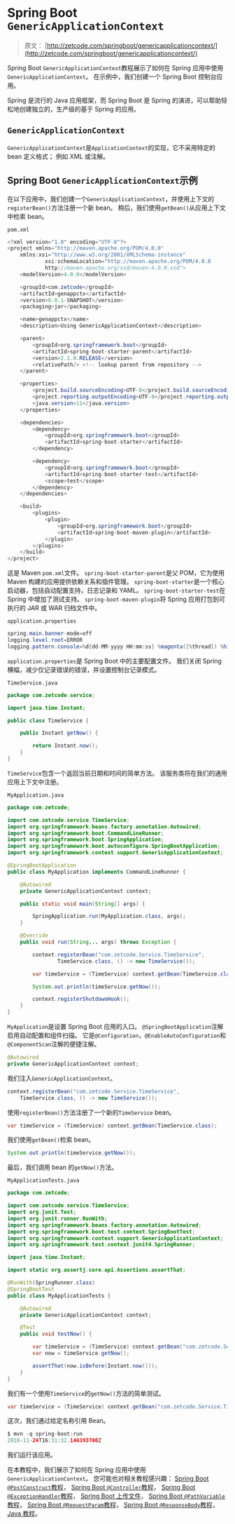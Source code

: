 # Spring Boot `GenericApplicationContext`

> 原文： [http://zetcode.com/springboot/genericapplicationcontext/](http://zetcode.com/springboot/genericapplicationcontext/)

Spring Boot `GenericApplicationContext`教程展示了如何在 Spring 应用中使用`GenericApplicationContext`。 在示例中，我们创建一个 Spring Boot 控制台应用。

Spring 是流行的 Java 应用框架，而 Spring Boot 是 Spring 的演进，可以帮助轻松地创建独立的，生产级的基于 Spring 的应用。

## `GenericApplicationContext`

`GenericApplicationContext`是`ApplicationContext`的实现，它不采用特定的 bean 定义格式； 例如 XML 或注解。

## Spring Boot `GenericApplicationContext`示例

在以下应用中，我们创建一个`GenericApplicationContext`，并使用上下文的`registerBean()`方法注册一个新 bean。 稍后，我们使用`getBean()`从应用上下文中检索 bean。

`pom.xml`

```java
<?xml version="1.0" encoding="UTF-8"?>
<project xmlns="http://maven.apache.org/POM/4.0.0" 
    xmlns:xsi="http://www.w3.org/2001/XMLSchema-instance"
            xsi:schemaLocation="http://maven.apache.org/POM/4.0.0 
            http://maven.apache.org/xsd/maven-4.0.0.xsd">
    <modelVersion>4.0.0</modelVersion>

    <groupId>com.zetcode</groupId>
    <artifactId>genappctx</artifactId>
    <version>0.0.1-SNAPSHOT</version>
    <packaging>jar</packaging>

    <name>genappctx</name>
    <description>Using GenericApplicationContext</description>

    <parent>
        <groupId>org.springframework.boot</groupId>
        <artifactId>spring-boot-starter-parent</artifactId>
        <version>2.1.0.RELEASE</version>
        <relativePath/> <!-- lookup parent from repository -->
    </parent>

    <properties>
        <project.build.sourceEncoding>UTF-8</project.build.sourceEncoding>
        <project.reporting.outputEncoding>UTF-8</project.reporting.outputEncoding>
        <java.version>11</java.version>
    </properties>

    <dependencies>
        <dependency>
            <groupId>org.springframework.boot</groupId>
            <artifactId>spring-boot-starter</artifactId>
        </dependency>

        <dependency>
            <groupId>org.springframework.boot</groupId>
            <artifactId>spring-boot-starter-test</artifactId>
            <scope>test</scope>
        </dependency>
    </dependencies>

    <build>
        <plugins>
            <plugin>
                <groupId>org.springframework.boot</groupId>
                <artifactId>spring-boot-maven-plugin</artifactId>
            </plugin>
        </plugins>
    </build>
</project>

```

这是 Maven `pom.xml`文件。 `spring-boot-starter-parent`是父 POM，它为使用 Maven 构建的应用提供依赖关系和插件管理。 `spring-boot-starter`是一个核心启动器，包括自动配置支持，日志记录和 YAML。 `spring-boot-starter-test`在 Spring 中增加了测试支持。 `spring-boot-maven-plugin`将 Spring 应用打包到可执行的 JAR 或 WAR 归档文件中。

`application.properties`

```java
spring.main.banner-mode=off
logging.level.root=ERROR
logging.pattern.console=%d{dd-MM-yyyy HH:mm:ss} %magenta([%thread]) %highlight(%-5level) %logger.%M - %msg%n

```

`application.properties`是 Spring Boot 中的主要配置文件。 我们关闭 Spring 横幅，减少仅记录错误的错误，并设置控制台记录模式。

`TimeService.java`

```java
package com.zetcode.service;

import java.time.Instant;

public class TimeService {

    public Instant getNow() {

        return Instant.now();
    }
}

```

`TimeService`包含一个返回当前日期和时间的简单方法。 该服务类将在我们的通用应用上下文中注册。

`MyApplication.java`

```java
package com.zetcode;

import com.zetcode.service.TimeService;
import org.springframework.beans.factory.annotation.Autowired;
import org.springframework.boot.CommandLineRunner;
import org.springframework.boot.SpringApplication;
import org.springframework.boot.autoconfigure.SpringBootApplication;
import org.springframework.context.support.GenericApplicationContext;

@SpringBootApplication
public class MyApplication implements CommandLineRunner {

    @Autowired
    private GenericApplicationContext context;

    public static void main(String[] args) {

        SpringApplication.run(MyApplication.class, args);
    }

    @Override
    public void run(String... args) throws Exception {

        context.registerBean("com.zetcode.Service.TimeService",
                TimeService.class, () -> new TimeService());

        var timeService = (TimeService) context.getBean(TimeService.class);

        System.out.println(timeService.getNow());

        context.registerShutdownHook();
    }
}

```

`MyApplication`是设置 Spring Boot 应用的入口。 `@SpringBootApplication`注解启用自动配置和组件扫描。 它是`@Configuration`，`@EnableAutoConfiguration`和`@ComponentScan`注解的便捷注解。

```java
@Autowired
private GenericApplicationContext context;

```

我们注入`GenericApplicationContext`。

```java
context.registerBean("com.zetcode.Service.TimeService",
    TimeService.class, () -> new TimeService());

```

使用`registerBean()`方法注册了一个新的`TimeService` bean。

```java
var timeService = (TimeService) context.getBean(TimeService.class);

```

我们使用`getBean()`检索 bean。

```java
System.out.println(timeService.getNow());

```

最后，我们调用 bean 的`getNow()`方法。

`MyApplicationTests.java`

```java
package com.zetcode;

import com.zetcode.service.TimeService;
import org.junit.Test;
import org.junit.runner.RunWith;
import org.springframework.beans.factory.annotation.Autowired;
import org.springframework.boot.test.context.SpringBootTest;
import org.springframework.context.support.GenericApplicationContext;
import org.springframework.test.context.junit4.SpringRunner;

import java.time.Instant;

import static org.assertj.core.api.Assertions.assertThat;

@RunWith(SpringRunner.class)
@SpringBootTest
public class MyApplicationTests {

    @Autowired
    private GenericApplicationContext context;

    @Test
    public void testNow() {

        var timeService = (TimeService) context.getBean("com.zetcode.Service.TimeService");
        var now = timeService.getNow();

        assertThat(now.isBefore(Instant.now()));
    }
}

```

我们有一个使用`TimeService`的`getNow()`方法的简单测试。

```java
var timeService = (TimeService) context.getBean("com.zetcode.Service.TimeService");

```

这次，我们通过给定名称引用 Bean。

```java
$ mvn -q spring-boot:run
2018-11-24T16:31:32.146393700Z

```

我们运行该应用。

在本教程中，我们展示了如何在 Spring 应用中使用`GenericApplicationContext`。 您可能也对相关教程感兴趣： [Spring Boot `@PostConstruct`教程](/springboot/postconstruct/)， [Spring Boot `@Controller`教程](/springboot/controller/)， [Spring Boot `@ExceptionHandler`教程](/springboot/exceptionhandler/)， [Spring Boot 上传文件](/springboot/uploadfile/)， [Spring Boot `@PathVariable`教程](/springboot/pathvariable/)， [Spring Boot `@RequestParam`教程](/springboot/requestparam/)， [Spring Boot `@ResponseBody`教程](/springboot/responsebody/)， [Java 教程](/lang/java/)。
